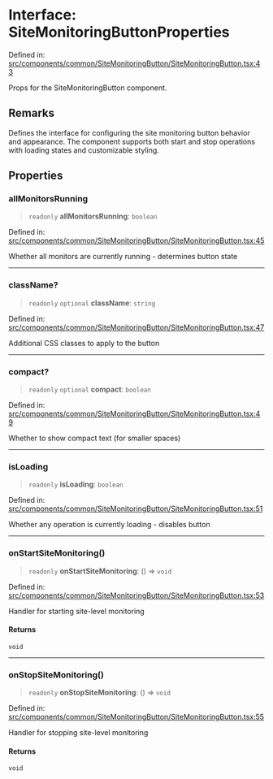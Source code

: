 # Interface: SiteMonitoringButtonProperties

Defined in: [src/components/common/SiteMonitoringButton/SiteMonitoringButton.tsx:43](https://github.com/Nick2bad4u/Uptime-Watcher/blob/main/src/components/common/SiteMonitoringButton/SiteMonitoringButton.tsx#L43)

Props for the SiteMonitoringButton component.

## Remarks

Defines the interface for configuring the site monitoring button behavior and
appearance. The component supports both start and stop operations with
loading states and customizable styling.

## Properties

### allMonitorsRunning

> `readonly` **allMonitorsRunning**: `boolean`

Defined in: [src/components/common/SiteMonitoringButton/SiteMonitoringButton.tsx:45](https://github.com/Nick2bad4u/Uptime-Watcher/blob/main/src/components/common/SiteMonitoringButton/SiteMonitoringButton.tsx#L45)

Whether all monitors are currently running - determines button state

***

### className?

> `readonly` `optional` **className**: `string`

Defined in: [src/components/common/SiteMonitoringButton/SiteMonitoringButton.tsx:47](https://github.com/Nick2bad4u/Uptime-Watcher/blob/main/src/components/common/SiteMonitoringButton/SiteMonitoringButton.tsx#L47)

Additional CSS classes to apply to the button

***

### compact?

> `readonly` `optional` **compact**: `boolean`

Defined in: [src/components/common/SiteMonitoringButton/SiteMonitoringButton.tsx:49](https://github.com/Nick2bad4u/Uptime-Watcher/blob/main/src/components/common/SiteMonitoringButton/SiteMonitoringButton.tsx#L49)

Whether to show compact text (for smaller spaces)

***

### isLoading

> `readonly` **isLoading**: `boolean`

Defined in: [src/components/common/SiteMonitoringButton/SiteMonitoringButton.tsx:51](https://github.com/Nick2bad4u/Uptime-Watcher/blob/main/src/components/common/SiteMonitoringButton/SiteMonitoringButton.tsx#L51)

Whether any operation is currently loading - disables button

***

### onStartSiteMonitoring()

> `readonly` **onStartSiteMonitoring**: () => `void`

Defined in: [src/components/common/SiteMonitoringButton/SiteMonitoringButton.tsx:53](https://github.com/Nick2bad4u/Uptime-Watcher/blob/main/src/components/common/SiteMonitoringButton/SiteMonitoringButton.tsx#L53)

Handler for starting site-level monitoring

#### Returns

`void`

***

### onStopSiteMonitoring()

> `readonly` **onStopSiteMonitoring**: () => `void`

Defined in: [src/components/common/SiteMonitoringButton/SiteMonitoringButton.tsx:55](https://github.com/Nick2bad4u/Uptime-Watcher/blob/main/src/components/common/SiteMonitoringButton/SiteMonitoringButton.tsx#L55)

Handler for stopping site-level monitoring

#### Returns

`void`
